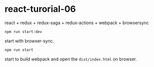 # react-turorial-06

react + redux + redux-saga + redux-actions + webpack + browsersync 

`npm run start:dev` 

start with browser-sync.

`npm run start`

start to build webpack and open the `dist/index.html` on browser.


